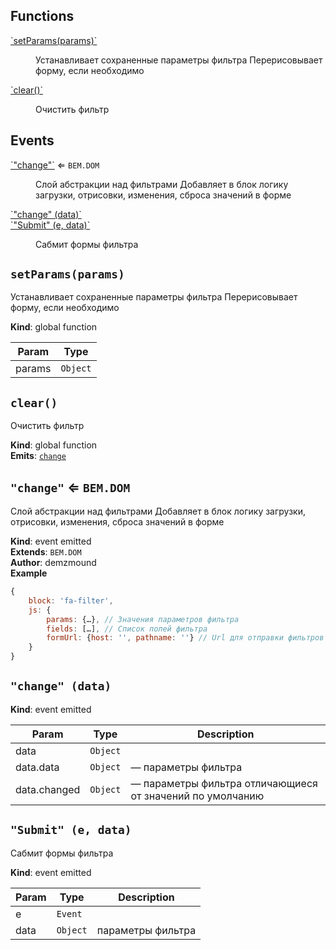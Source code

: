 ## Functions

<dl>
<dt><a href="#setParams">`setParams(params)`</a></dt>
<dd><p>Устанавливает сохраненные параметры фильтра
Перерисовывает форму, если необходимо</p>
</dd>
<dt><a href="#clear">`clear()`</a></dt>
<dd><p>Очистить фильтр</p>
</dd>
</dl>

## Events

<dl>
<dt><a href="#event_change">`"change"`</a> ⇐ <code>BEM.DOM</code></dt>
<dd><p>Слой абстракции над фильтрами
Добавляет в блок логику загрузки,
отрисовки, изменения, сброса значений в форме</p>
</dd>
<dt><a href="#event_change">`"change" (data)`</a></dt>
<dd></dd>
<dt><a href="#event_Submit">`"Submit" (e, data)`</a></dt>
<dd><p>Сабмит формы фильтра</p>
</dd>
</dl>

<a name="setParams"></a>

## `setParams(params)`
Устанавливает сохраненные параметры фильтра
Перерисовывает форму, если необходимо

**Kind**: global function  

| Param | Type |
| --- | --- |
| params | <code>Object</code> | 

<a name="clear"></a>

## `clear()`
Очистить фильтр

**Kind**: global function  
**Emits**: [<code>change</code>](#event_change)  
<a name="event_change"></a>

## `"change"` ⇐ <code>BEM.DOM</code>
Слой абстракции над фильтрами
Добавляет в блок логику загрузки,
отрисовки, изменения, сброса значений в форме

**Kind**: event emitted  
**Extends**: <code>BEM.DOM</code>  
**Author**: demzmound  
**Example**  
```js
{
    block: 'fa-filter',
    js: {
        params: {…}, // Значения параметров фильтра
        fields: […], // Список полей фильтра
        formUrl: {host: '', pathname: ''} // Url для отправки фильтров
    }
}
```
<a name="event_change"></a>

## `"change" (data)`
**Kind**: event emitted  

| Param | Type | Description |
| --- | --- | --- |
| data | <code>Object</code> |  |
| data.data | <code>Object</code> | — параметры фильтра |
| data.changed | <code>Object</code> | — параметры фильтра отличающиеся от значений по умолчанию |

<a name="event_Submit"></a>

## `"Submit" (e, data)`
Сабмит формы фильтра

**Kind**: event emitted  

| Param | Type | Description |
| --- | --- | --- |
| e | <code>Event</code> |  |
| data | <code>Object</code> | параметры фильтра |

